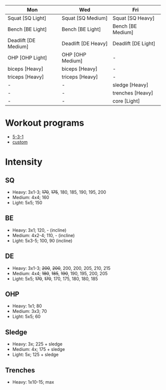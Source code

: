 | Mon | Wed | Fri |
|-----------|-----------|-----------|
| Squat [SQ Light] | Squat [SQ Medium] | Squat [SQ Heavy] |
| Bench [BE Light] | Bench [BE Light] | Bench [BE Medium] |
| Deadlift [DE Medium] | Deadlift [DE Heavy] | Deadlift [DE Light] |
| OHP [OHP Light] | OHP [OHP Medium] | - |
| biceps [Heavy] | biceps [Heavy] | - |
| triceps [Heavy] | triceps [Heavy] | - |
| - | - | sledge [Heavy] |
| - | - | trenches [Heavy] |
| - | - | core [Light] | 

# Workout programs
* [5-3-1](https://www.t-nation.com/workouts/5-3-1-how-to-build-pure-strength/)
* [custom](https://github.com/mobsikx/workout/blob/master/custom-prog/)

# Intensity
## SQ
- Heavy: 3x1-3; ~~170~~, ~~175~~, 180, 185, 190, 195, 200
- Medium: 4x4; 160
- Light: 5x5; 150 

## BE
- Heavy: 3x1; 120, - (incline)
- Medium: 4x2-4; 110, - (incline)
- Light: 5x3-5; 100, 90 (incline)

## DE
- Heavy: 3x1-3; ~~200~~, ~~200~~, 200, 200, 205, 210, 215 
- Medium: 4x4; ~~180~~, ~~185~~, ~~190~~, 190, 195, 200, 205
- Light: 5x5; ~~170~~, ~~170~~, 170, 175, 180, 180, 185 

## OHP
- Heavy: 1x1; 80
- Medium: 3x3; 70
- Light: 5x5; 60

## Sledge
- Heavy: 3x; 225 + sledge
- Medium: 4x; 175 + sledge
- Light: 5x; 125 + sledge

## Trenches
- Heavy: 1x10-15; max
